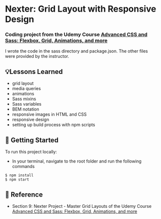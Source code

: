 # Nexter: Grid Layout with Responsive Design
### Coding project from the Udemy Course [Advanced CSS and Sass: Flexbox, Grid, Animations, and more](https://www.udemy.com/course/advanced-css-and-sass/)
I wrote the code in the sass directory and package.json. The other files were provided by the instructor.

## 💡Lessons Learned
- grid layout
- media queries
- animations
- Sass mixins
- Sass variables
- BEM notation
- responsive images in HTML and CSS
- responsive design
- setting up build process with npm scripts

## 🚀 Getting Started
To run this project locally:
- In your terminal, navigate to the root folder and run the following commands
```
$ npm install
$ npm start
```

## 📣 Reference
- Section 9: Nexter Project - Master Grid Layouts of the Udemy Course [Advanced CSS and Sass: Flexbox, Grid, Animations, and more](https://www.udemy.com/course/advanced-css-and-sass/)